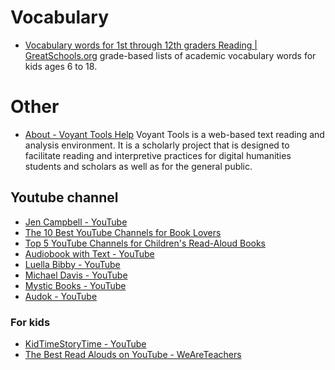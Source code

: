 ---
---

# Vocabulary
- [Vocabulary words for 1st through 12th graders Reading | GreatSchools.org](https://www.greatschools.org/gk/articles/vocabulary-words-for-1st-through-12th-graders/) grade-based lists of academic vocabulary words for kids ages 6 to 18.

# Other
- [About - Voyant Tools Help](https://voyant-tools.org/docs/#!/guide/about) Voyant Tools is a web-based text reading and analysis environment. It is a scholarly project that is designed to facilitate reading and interpretive practices for digital humanities students and scholars as well as for the general public.

## Youtube channel
- [Jen Campbell - YouTube](https://www.youtube.com/channel/UCwME97IPvhAXAV_bbgAvOtw)
- [The 10 Best YouTube Channels for Book Lovers](https://www.makeuseof.com/tag/top-youtube-channels-anyone-loves-books/)
- [Top 5 YouTube Channels for Children's Read-Aloud Books](https://cedarrapids.momcollective.com/education-and-literacy/top-5-youtube-channels-for-childrens-read-aloud-books/)
- [Audiobook with Text - YouTube](https://www.youtube.com/channel/UCkmYyzOJ9_hf-hhTvxsttzA/videos)
- [Luella Bibby - YouTube](https://www.youtube.com/channel/UCVsCmcfB3xzqyr7zH1hZy2g/videos)
- [Michael Davis - YouTube](https://www.youtube.com/user/healthykidtips/videos)
- [Mystic Books - YouTube](https://www.youtube.com/channel/UC9HKTT8bRKKoWYvjajPWnzQ)
- [Audok - YouTube](https://www.youtube.com/channel/UC_u77SQbYdCiqIG8lHv1Atg)

### For kids
- [KidTimeStoryTime - YouTube](https://www.youtube.com/channel/UCEPsNDUhUm-7yZhUjQQNqwQ)
- [The Best Read Alouds on YouTube - WeAreTeachers](https://www.weareteachers.com/read-alouds-on-youtube/)

